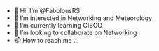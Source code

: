 - 👋 Hi, I’m @FabolousRS
- 👀 I’m interested in Networking and Meteorology
- 🌱 I’m currently learning CISCO
- 💞️ I’m looking to collaborate on Networking
- 📫 How to reach me ...

<!---
FabolousRS/FabolousRS is a ✨ special ✨ repository because its `README.md` (this file) appears on your GitHub profile.
You can click the Preview link to take a look at your changes.
--->

